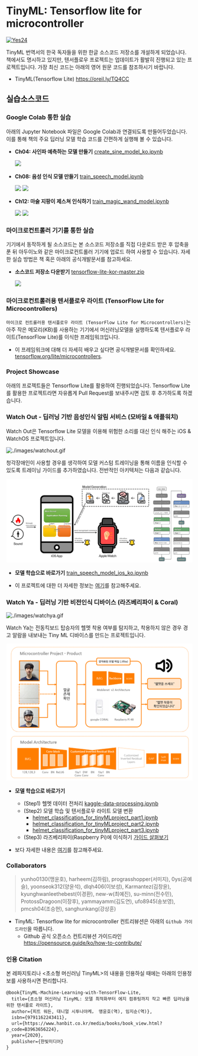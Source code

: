 # TinyML: Tensorflow lite for microcontroller

[![Yes24](./images/tinyML_bookcover_kor.jpg)](https://www.yes24.com/Product/Goods/91879171)

<!--
[![Oreilly](./images/tinyML_bookcover_eng.jpg)](https://learning.oreilly.com/library/view/tinyml/9781492052036/)
-->

TinyML 번역서의 한국 독자들을 위한 한글 소스코드 저장소를 개설하게 되었습니다. 책에서도 명시하고 있지만, 텐서플로우 프로젝트는 업데이트가 활발히 진행되고 있는 프로젝트입니다. 가장 최신 코드는 아래의 영어 원문 코드를 참조하시기 바랍니다.

- TinyML(Tensorflow Lite) <https://oreil.ly/TQ4CC>

## 실습소스코드

### Google Colab 통한 실습
아래의 Jupyter Notebook 파일은 Google Colab과 연결되도록 만들어두었습니다. 이를 통해 책의 주요 딥러닝 모델 학습 코드를 간편하게 실행해 볼 수 있습니다.

- __Ch04: 사인파 예측하는 모델 만들기__ [create_sine_model_ko.ipynb ](https://colab.research.google.com/github/yunho0130/tensorflow-lite/blob/master/tensorflow/lite/micro/examples/hello_world/create_sine_model_ko.ipynb)

    ![](./images/sinewave.png)

- __Ch08: 음성 인식 모델 만들기__ [train_speech_model.ipynb](https://colab.research.google.com/github/yunho0130/tensorflow-lite/blob/master/tensorflow/lite/micro/examples/micro_speech/train_speech_model_ko.ipynb)

    ![](./images/training_audio.gif)
    ![](./images/cross_entropy.gif)

- __Ch12: 마술 지팡이 제스쳐 인식하기__ [train_magic_wand_model.ipynb](https://colab.research.google.com/github/yunho0130/tensorflow-lite/blob/master/tensorflow/lite/micro/examples/magic_wand/train/train_magic_wand_model_kor.ipynb)

    ![](./images/training.gif)
    ![](./images/tensorboard.gif)


### 마이크로컨트롤러 기기를 통한 실습  
기기에서 동작하게 될 소스코드는 본 소스코드 저장소를 직접 다운로드 받은 후 압축을 푼 뒤 아두이노와 같은 마이크로컨트롤러 기기에 업로드 하여 사용할 수 있습니다. 자세한 실습 방법은 책 혹은 아래의 공식개발문서를 참고하세요.

- __소스코드 저장소 다운받기__ [tensorflow-lite-kor-master.zip](https://github.com/yunho0130/tensorflow-lite/archive/master.zip)

    ![](./images/microcontroller.png)

### 마이크로컨트롤러용 텐서플로우 라이트 (TensorFlow Lite for Microcontrollers)

`마이크로 컨트롤러용 텐서플로우 라이트 (TensorFlow Lite for Microcontrollers)`는 아주 작은 메모리(KB)를 사용하는 기기에서 머신러닝모델을 실행하도록 텐서플로우 라이트(TensorFlow Lite)를 이식한 프레임워크입니다.
- 이 프레임워크에 대해 더 자세히 배우고 싶다면 공식개발문서를 확인하세요. [tensorflow.org/lite/microcontrollers](https://www.tensorflow.org/lite/microcontrollers).

### Project Showcase

아래의 프로젝트들은 Tensorflow Lite를 활용하여 진행되었습니다. Tensorflow Lite를 활용한 프로젝트라면 자유롭게 Pull Request를 보내주시면 검토 후 추가하도록 하겠습니다. 

### Watch Out - 딥러닝 기반 음성인식 알림 서비스 (모바일 & 애플워치)
Watch Out은 Tensorflow Lite 모델을 이용해 위험한 소리를 대신 인식 해주는 iOS & WatchOS 프로젝트입니다. 

![./images/watchout.gif](./images/watchout.gif)

청각장애인이 사용할 경우를 생각하여 모델 커스텀 트레이닝을 통해 이름을 인식할 수 있도록 트레이닝 가이드를 추가하였습니다. 전반적인 아키텍처는 다음과 같습니다. 

![./images/systemArchitecture.png](./images/systemArchitecture.png)

- __모델 학습으로 바로가기__ [train_speech_model_ios_ko.ipynb](https://colab.research.google.com/github/yunho0130/tensorflow-lite/blob/master/mobile_team_project/model_training/train_speech_model_ios_ko.ipynb)

- 이 프로젝트에 대한 더 자세한 정보는 [여기](https://github.com/yoonseok312/watch-out)를 참고해주세요.


### Watch Ya - 딥러닝 기반 비전인식 디바이스 (라즈베리파이 & Coral)

![./images/watchya.gif](./images/watchya.gif)

Watch Ya는 전동킥보드 탑승자의 헬멧 착용 여부를 탐지하고, 착용하지 않은 경우 경고 알람을 내보내는 Tiny ML 디바이스를 만드는 프로젝트입니다.   

![./images/systemArchitecture_watchya.png](./images/systemArchitecture_watchya.png)


- __모델 학습으로 바로가기__ 
    - (Step1) 헬멧 데이터 전처리 [kaggle-data-processing.ipynb](https://colab.research.google.com/github/yunho0130/tensorflow-lite/blob/master/usecase_watchya_mobility/Step1_helmet_data_processing/kaggle-data-processing.ipynb)
    - (Step2) 모델 학습 및 텐서플로우 라이트 모델 변환 
        - [helmet_classification_for_tinyMLproject_part1.ipynb](https://colab.research.google.com/github/yunho0130/tensorflow-lite/blob/master/usecase_watchya_mobility/Step2_Model_training_and_tflite_convert/helmet_classification_for_tinyMLproject_part1.ipynb)
        - [helmet_classification_for_tinyMLproject_part2.ipynb](https://colab.research.google.com/github/yunho0130/tensorflow-lite/blob/master/usecase_watchya_mobility/Step2_Model_training_and_tflite_convert/helmet_classification_for_tinyMLproject_part2.ipynb)
        - [helmet_classification_for_tinyMLproject_part3.ipynb](https://colab.research.google.com/github/yunho0130/tensorflow-lite/blob/master/usecase_watchya_mobility/Step2_Model_training_and_tflite_convert/helmet_classification_for_tinyMLproject_part3.ipynb)
    - (Step3) 라즈베리파이(Raspberry Pi)에 이식하기  [가이드 살펴보기](https://github.com/yunho0130/tensorflow-lite/tree/master/usecase_watchya_mobility/Step3_Raspberry_Pi_Porting)  
        
- 보다 자세한 내용은 [여기](https://github.com/yunho0130/tensorflow-lite/tree/master/usecase_watchya_mobility)를 참고해주세요.

### Collaborators

> yunho0130(맹윤호), harheem(김하림), prograsshopper(서미지), 0ys(공예슬), yoonseok312(양윤석), dlqh406(이보성), Karmantez(김창윤), kyunghwanleethebest(이경환), new-w(최예진), su-minn(전수민), ProtossDragoon(이장후), yammayamm(김도연), ufo8945(송보영), pmcsh04(조승현), sanghunkang(강상훈)


* TinyML: Tensorflow lite for microcontroller   컨트리뷰션은 아래의 `Github 가이드라인`을 따릅니다.
    - Github 공식 오픈소스 컨트리뷰션 가이드라인 <https://opensource.guide/ko/how-to-contribute/>

### 인용 Citation
본 레파지토리나 <초소형 머신러닝 TinyML>의 내용을 인용하실 때에는 아래의 인용정보를 사용하시면 편리합니다.
```
@book{TinyML-Machine-Learning-with-TensorFlow-Lite,
  title={초소형 머신러닝 TinyML: 모델 최적화부터 에지 컴퓨팅까지 작고 빠른 딥러닝을 위한 텐서플로 라이트},
  author={피트 워든, 대니얼 시투나야케， 맹윤호(역), 임지순(역)},
  isbn={9791162243411},
  url={https://www.hanbit.co.kr/media/books/book_view.html?p_code=B3963656224},
  year={2020},
  publisher={한빛미디어}
}
```
